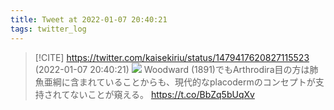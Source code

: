 ```yaml
---
title: Tweet at 2022-01-07 20:40:21
tags: twitter_log
---
```


> [!CITE] https://twitter.com/kaisekiriu/status/1479417620827115523 (2022-01-07 20:40:21)
> ![](https://twitter.com/kaisekiriu/status/1479417620827115523)
> Woodward (1891)でもArthrodira目の方は肺魚亜綱に含まれていることからも、現代的なplacodermのコンセプトが支持されてないことが窺える。 https://t.co/BbZq5bUqXv
